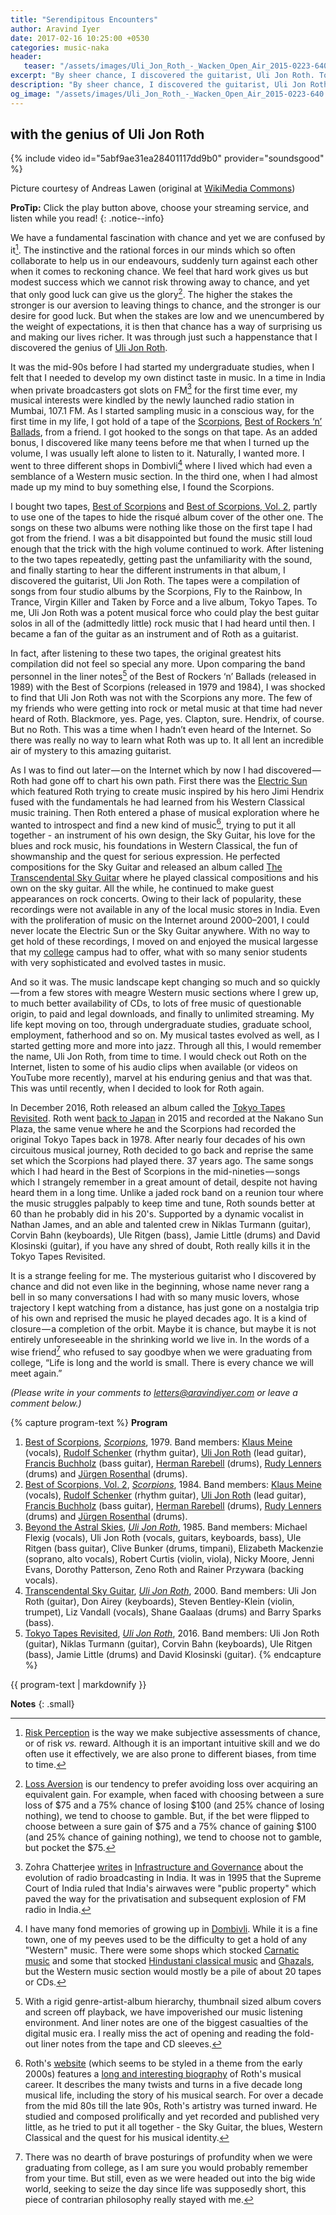 ```yaml
---
title: "Serendipitous Encounters"
author: Aravind Iyer
date: 2017-02-16 10:25:00 +0530
categories: music-naka
header:
   teaser: "/assets/images/Uli_Jon_Roth_-_Wacken_Open_Air_2015-0223-640.jpg"
excerpt: "By sheer chance, I discovered the guitarist, Uli Jon Roth. To me, he was a potent musical force who could play the best guitar solos ever! But no one had heard of Roth and the Internet wasn't yet a thing. So it all lent an incredible air of mystery to this amazing guitarist. Then I found that the mysterious guitarist who I discovered by chance, whose name never rang a bell musical conversations, had just gone and reprised the music he played nearly four decades ago. It is a kind of closure — a completion of the orbit."
description: "By sheer chance, I discovered the guitarist, Uli Jon Roth. To me, he was a potent musical force who could play the best guitar solos ever! But no one had heard of Roth and the Internet wasn't yet a thing. So it all lent an incredible air of mystery to this amazing guitarist. Then I found that the mysterious guitarist who I discovered by chance, whose name never rang a bell musical conversations, had just gone and reprised the music he played nearly four decades ago. It is a kind of closure — a completion of the orbit."
og_image: "/assets/images/Uli_Jon_Roth_-_Wacken_Open_Air_2015-0223-640.jpg"
---
```

## with the genius of Uli Jon Roth

{% include video id="5abf9ae31ea28401117dd9b0" provider="soundsgood" %}
<figcaption>Picture courtesy of Andreas Lawen (original at <a href="https://commons.wikimedia.org/wiki/Main_Page">WikiMedia Commons</a>)</figcaption>

**ProTip:** Click the play button <i class="fas fa-play-circle" color="#52adc8" aria-hidden="true"></i> above, choose your streaming service, and listen while you read!
{: .notice--info}

We have a fundamental fascination with chance and yet we are confused by it[^riskperception]. The instinctive and the rational forces in our minds which so often collaborate to help us in our endeavours, suddenly turn against each other when it comes to reckoning chance. We feel that hard work gives us but modest success which we cannot risk throwing away to chance, and yet that only good luck can give us the glory[^lossaversion]. The higher the stakes the stronger is our aversion to leaving things to chance, and the stronger is our desire for good luck. But when the stakes are low and we unencumbered by the weight of expectations, it is then that chance has a way of surprising us and making our lives richer. It was through just such a happenstance that I discovered the genius of [Uli Jon Roth](https://en.wikipedia.org/wiki/Uli_Jon_Roth).

[^riskperception]: [Risk Perception](https://en.wikipedia.org/wiki/Risk_perception) is the way we make subjective assessments of chance, or of risk *vs.* reward. Although it is an important intuitive skill and we do often use it effectively, we are also prone to different biases, from time to time.

[^lossaversion]: [Loss Aversion](https://en.wikipedia.org/wiki/Loss_aversion) is our tendency to prefer avoiding loss over acquiring an equivalent gain. For example, when faced with choosing between a sure loss of $75 and a 75% chance of losing $100 (and 25% chance of losing nothing), we tend to choose to gamble. But, if the bet were flipped to choose between a sure gain of $75 and a 75% chance of gaining $100 (and 25% chance of gaining nothing), we tend to choose not to gamble, but pocket the $75.

It was the mid-90s before I had started my undergraduate studies, when I felt that I needed to develop my own distinct taste in music. In a time in India when private broadcasters got slots on FM[^fmradioindia] for the first time ever, my musical interests were kindled by the newly launched radio station in Mumbai, 107.1 FM. As I started sampling music in a conscious way, for the first time in my life, I got hold of a tape of the [Scorpions](https://en.wikipedia.org/wiki/Scorpions_%28band%29), [Best of Rockers ‘n’ Ballads](https://en.wikipedia.org/wiki/Best_of_Rockers_%27n%27_Ballads), from a friend. I got hooked to the songs on that tape. As an added bonus, I discovered like many teens before me that when I turned up the volume, I was usually left alone to listen to it. Naturally, I wanted more. I went to three different shops in Dombivli[^dombivli] where I lived which had even a semblance of a Western music section. In the third one, when I had almost made up my mind to buy something else, I found the Scorpions.

[^fmradioindia]: Zohra Chatterjee [writes](http://www.skoch.in/images/stories/knowledge_repository/Digital/15-ch-15.pdf) in [Infrastructure and Governance](http://skoch.in/books/books/new/18/infrastructure-&-governance.html) about the evolution of radio broadcasting in India. It was in 1995 that the Supreme Court of India ruled that India's airwaves were "public property" which paved the way for the privatisation and subsequent explosion of FM radio in India.

[^dombivli]: I have many fond memories of growing up in [Dombivli](https://en.wikipedia.org/wiki/Dombivli). While it is a fine town, one of my peeves used to be the difficulty to get a hold of any "Western" music. There were some shops which stocked [Carnatic music](https://en.wikipedia.org/wiki/Carnatic_music) and some that stocked [Hindustani classical music](https://en.wikipedia.org/wiki/Hindustani_classical_music) and [Ghazals](https://en.wikipedia.org/wiki/Ghazal), but the Western music section would mostly be a pile of about 20 tapes or CDs.

I bought two tapes, [Best of Scorpions](https://en.wikipedia.org/wiki/Best_of_Scorpions) and [Best of Scorpions, Vol. 2](https://en.wikipedia.org/wiki/Best_of_Scorpions_Vol._2), partly to use one of the tapes to hide the risqué album cover of the other one. The songs on these two albums were nothing like those on the first tape I had got from the friend. I was a bit disappointed but found the music still loud enough that the trick with the high volume continued to work. After listening to the two tapes repeatedly, getting past the unfamiliarity with the sound, and finally starting to hear the different instruments in that album, I discovered the guitarist, Uli Jon Roth. The tapes were a compilation of songs from four studio albums by the Scorpions, Fly to the Rainbow, In Trance, Virgin Killer and Taken by Force and a live album, Tokyo Tapes. To me, Uli Jon Roth was a potent musical force who could play the best guitar solos in all of the (admittedly little) rock music that I had heard until then. I became a fan of the guitar as an instrument and of Roth as a guitarist.

In fact, after listening to these two tapes, the original greatest hits compilation did not feel so special any more. Upon comparing the band personnel in the liner notes[^linernotes] of the Best of Rockers ‘n’ Ballads (released in 1989) with the Best of Scorpions (released in 1979 and 1984), I was shocked to find that Uli Jon Roth was not with the Scorpions any more. The few of my friends who were getting into rock or metal music at that time had never heard of Roth. Blackmore, yes. Page, yes. Clapton, sure. Hendrix, of course. But no Roth. This was a time when I hadn’t even heard of the Internet. So there was really no way to learn what Roth was up to. It all lent an incredible air of mystery to this amazing guitarist.

[^linernotes]: With a rigid genre-artist-album hierarchy, thumbnail sized album covers and screen off playback, we have impoverished our music listening environment. And liner notes are one of the biggest casualties of the digital music era. I really miss the act of opening and reading the fold-out liner notes from the tape and CD sleeves.

As I was to find out later — on the Internet which by now I had discovered — Roth had gone off to chart his own path. First there was the [Electric Sun](https://en.wikipedia.org/wiki/Electric_Sun) which featured Roth trying to create music inspired by his hero Jimi Hendrix fused with the fundamentals he had learned from his Western Classical music training. Then Roth entered a phase of musical exploration where he wanted to introspect and find a new kind of music[^introspection], trying to put it all together - an instrument of his own design, the Sky Guitar, his love for the blues and rock music, his foundations in Western Classical, the fun of showmanship and the quest for serious expression. He perfected compositions for the Sky Guitar and released an album called [The Transcendental Sky Guitar](http://www.allmusic.com/album/transcendental-sky-guitar-mw0000106054) where he played classical compositions and his own on the sky guitar. All the while, he continued to make guest appearances on rock concerts. Owing to their lack of popularity, these recordings were not available in any of the local music stores in India. Even with the proliferation of music on the Internet around 2000–2001, I could never locate the Electric Sun or the Sky Guitar anywhere. With no way to get hold of these recordings, I moved on and enjoyed the musical largesse that my [college](http://www.iitb.ac.in/) campus had to offer, what with so many senior students with very sophisticated and evolved tastes in music.

[^introspection]: Roth's [website](http://www.ulijonroth.com) (which seems to be styled in a theme from the early 2000s) features a [long and interesting biography](http://www.ulijonroth.com/word-biography) of Roth's musical career. It describes the many twists and turns in a five decade long musical life, including the story of his musical search. For over a decade from the mid 80s till the late 90s, Roth's artistry was turned inward. He studied and composed prolifically and yet recorded and published very little, as he tried to put it all together - the Sky Guitar, the blues, Western Classical and the quest for his musical identity.

And so it was. The music landscape kept changing so much and so quickly — from a few stores with meagre Western music sections where I grew up, to much better availability of CDs, to lots of free music of questionable origin, to paid and legal downloads, and finally to unlimited streaming. My life kept moving on too, through undergraduate studies, graduate school, employment, fatherhood and so on. My musical tastes evolved as well, as I started getting more and more into jazz. Through all this, I would remember the name, Uli Jon Roth, from time to time. I would check out Roth on the Internet, listen to some of his audio clips when available (or videos on YouTube more recently), marvel at his enduring genius and that was that. This was until recently, when I decided to look for Roth again.

In December 2016, Roth released an album called the [Tokyo Tapes Revisited](http://www.udr-music.com/en/artists/uli-jon-roth/releases-uli-jon-roth/763-tokyo-tapes-revisited). Roth went [back to Japan](http://ultimateclassicrock.com/uli-jon-roth-tokyo-tapes-revisited-preview/) in 2015 and recorded at the Nakano Sun Plaza, the same venue where he and the Scorpions had recorded the original Tokyo Tapes back in 1978. After nearly four decades of his own circuitous musical journey, Roth decided to go back and reprise the same set which the Scorpions had played there. 37 years ago. The same songs which I had heard in the Best of Scorpions in the mid-nineties — songs which I strangely remember in a great amount of detail, despite not having heard them in a long time. Unlike a jaded rock band on a reunion tour where the music struggles palpably to keep time and tune, Roth sounds better at 60 than he probably did in his 20's. Supported by a dynamic vocalist in Nathan James, and an able and talented crew in Niklas Turmann (guitar), Corvin Bahn (keyboards), Ule Ritgen (bass), Jamie Little (drums) and David Klosinski (guitar), if you have any shred of doubt, Roth really kills it in the Tokyo Tapes Revisited.

It is a strange feeling for me. The mysterious guitarist who I discovered by chance and did not even like in the beginning, whose name never rang a bell in so many conversations I had with so many music lovers, whose trajectory I kept watching from a distance, has just gone on a nostalgia trip of his own and reprised the music he played decades ago. It is a kind of closure — a completion of the orbit. Maybe it is chance, but maybe it is not entirely unforeseeable in the shrinking world we live in. In the words of a wise friend[^profound] who refused to say goodbye when we were graduating from college, “Life is long and the world is small. There is every chance we will meet again.”

[^profound]: There was no dearth of brave posturings of profundity when we were graduating from college, as I am sure you would probably remember from your time. But still, even as we were headed out into the big wide world, seeking to seize the day since life was supposedly short, this piece of contrarian philosophy really stayed with me.

*(Please write in your comments to [letters@aravindiyer.com](mailto:letters@aravindiyer.com) or leave a comment below.)*

{% capture program-text %}
**Program**
 
1. [Best of Scorpions](https://en.wikipedia.org/wiki/Best_of_Scorpions), [*Scorpions*](https://en.wikipedia.org/wiki/Scorpions_(band)), 1979. Band members: [Klaus Meine](https://en.wikipedia.org/wiki/Klaus_Meine) (vocals), [Rudolf Schenker](https://en.wikipedia.org/wiki/Rudolf_Schenker) (rhythm guitar), [Uli Jon Roth](https://en.wikipedia.org/wiki/Uli_Jon_Roth) (lead guitar), [Francis Buchholz](https://en.wikipedia.org/wiki/Francis_Buchholz) (bass guitar), [Herman Rarebell](https://en.wikipedia.org/wiki/Herman_Rarebell) (drums), [Rudy Lenners](https://en.wikipedia.org/wiki/Rudy_Lenners) (drums) and [Jürgen Rosenthal](https://en.wikipedia.org/wiki/J%C3%BCrgen_Rosenthal) (drums).
2. [Best of Scorpions, Vol. 2](https://en.wikipedia.org/wiki/Best_of_Scorpions_Vol._2), [*Scorpions*](https://en.wikipedia.org/wiki/Scorpions_(band)), 1984. Band members: [Klaus Meine](https://en.wikipedia.org/wiki/Klaus_Meine) (vocals), [Rudolf Schenker](https://en.wikipedia.org/wiki/Rudolf_Schenker) (rhythm guitar), [Uli Jon Roth](https://en.wikipedia.org/wiki/Uli_Jon_Roth) (lead guitar), [Francis Buchholz](https://en.wikipedia.org/wiki/Francis_Buchholz) (bass guitar), [Herman Rarebell](https://en.wikipedia.org/wiki/Herman_Rarebell) (drums), [Rudy Lenners](https://en.wikipedia.org/wiki/Rudy_Lenners) (drums) and [Jürgen Rosenthal](https://en.wikipedia.org/wiki/J%C3%BCrgen_Rosenthal) (drums).
3. [Beyond the Astral Skies](https://en.wikipedia.org/wiki/Beyond_the_Astral_Skies), [*Uli Jon Roth*](https://en.wikipedia.org/wiki/Uli_Jon_Roth), 1985. Band members: Michael Flexig (vocals), Uli Jon Roth (vocals, guitars, keyboards, bass), Ule Ritgen (bass guitar), Clive Bunker (drums, timpani), Elizabeth Mackenzie (soprano, alto vocals), Robert Curtis (violin, viola), Nicky Moore, Jenni Evans, Dorothy Patterson, Zeno Roth and Rainer Przywara (backing vocals).
3. [Transcendental Sky Guitar](https://www.allmusic.com/album/transcendental-sky-guitar-mw0000106054), [*Uli Jon Roth*](https://www.allmusic.com/artist/uli-jon-roth-mn0000179224), 2000. Band members: Uli Jon Roth (guitar), Don Airey (keyboards), Steven Bentley-Klein (violin, trumpet), Liz Vandall (vocals), Shane Gaalaas (drums) and Barry Sparks (bass).
4. [Tokyo Tapes Revisited](https://www.allmusic.com/album/tokyo-tapes-revisited-live-in-japan-mw0002987289), [*Uli Jon Roth*](https://www.allmusic.com/artist/uli-jon-roth-mn0000179224), 2016. Band members: Uli Jon Roth (guitar), Niklas Turmann (guitar), Corvin Bahn (keyboards), Ule Ritgen (bass), Jamie Little (drums) and David Klosinski (guitar).
{% endcapture %}

<div class="notice--info">
  {{ program-text | markdownify }}
</div>

**Notes**
{: .small}
